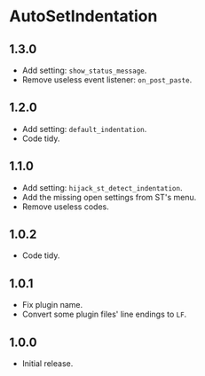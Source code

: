 # AutoSetIndentation


## 1.3.0

- Add setting: `show_status_message`.
- Remove useless event listener: `on_post_paste`.


## 1.2.0

- Add setting: `default_indentation`.
- Code tidy.


## 1.1.0

- Add setting: `hijack_st_detect_indentation`.
- Add the missing open settings from ST's menu.
- Remove useless codes.


## 1.0.2

- Code tidy.


## 1.0.1

- Fix plugin name.
- Convert some plugin files' line endings to `LF`.


## 1.0.0

- Initial release.
